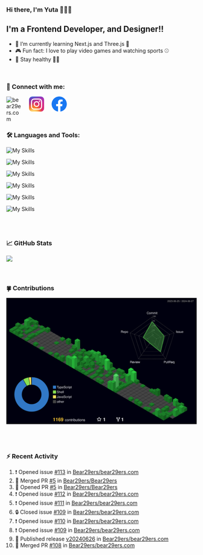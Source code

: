 ### Hi there, I'm Yuta 🤟🏻🐻

## I'm a Frontend Developer, and Designer!!

- 🌱 I’m currently learning Next.js and Three.js 🤣
- 🎮 Fun fact: I love to play video games and watching sports ⚾️
- 🏃 Stay healthy 🏋🏻

<br />

### :wave: Connect with me:

[<img align="left" alt="bear29ers.com" width="40px" src="https://user-images.githubusercontent.com/39920490/156489586-f125813b-e344-46d6-9306-f5786684b976.jpg" style="margin-right: 20px;" />](https://bear29ers.com)
[<img align="left" alt="Yuta Okuma | Instagram" width="40px" src="https://github.com/github/explore/blob/main/topics/instagram/instagram.png?raw=true" style="margin-right: 20px;" />](https://www.instagram.com/bear29ers/)
[<img align="left" alt="Yuta Okuma | Facebook" width="40px" src="https://github.com/github/explore/blob/main/topics/facebook/facebook.png?raw=true" style="margin-right: 20px;" />](https://www.facebook.com/bear29ers/)

<!-- [<img align="left" alt="Yuta Okuma | Wantedly" width="40px" src="https://user-images.githubusercontent.com/39920490/156489528-fdc520d6-10f1-43b6-8bf8-fadf8dcf1a90.jpg" style="margin-right: 20px;" />](https://www.wantedly.com/id/yuta_okuma_b) -->

<br />
<br />
<br />
<br />

### :hammer_and_wrench: Languages and Tools:

![My Skills](https://skillicons.dev/icons?i=html,css,sass,bootstrap,tailwind,js,ts,jquery,threejs,react)

![My Skills](https://skillicons.dev/icons?i=styledcomponents,emotion,materialui,nextjs,vercel,vue,nuxt,pinia,nodejs,express)

![My Skills](https://skillicons.dev/icons?i=webpack,vite,jest,vitest,babel,regex,npm,pnpm,php,laravel)

![My Skills](https://skillicons.dev/icons?i=mysql,sqlite,docker,git,github,githubactions,aws,firebase,vim,neovim)

![My Skills](https://skillicons.dev/icons?i=linux,bash,lua,markdown,svg,webstorm,vscode,atom,figma,xd)

![My Skills](https://skillicons.dev/icons?i=ps,ai,pr,ae,postman,sentry,codepen,stackoverflow,discord,apple)

<br />
<br />

### :chart_with_upwards_trend: GitHub Stats

<div style="display: flex;">
    <a href="https://github.com/Bear29ers">
        <img height="220px;" src="https://github-readme-stats-bear29ers.vercel.app/api?username=Bear29ers&show_icons=true&theme=bear">
    </a>
</div>

<br />
<br />

### :four_leaf_clover: Contributions

![](./profile-3d-contrib/profile-night-green.svg)

<br />
<br />

### :zap: Recent Activity

<!--START_SECTION:activity-->

1. ❗ Opened issue [#113](https://github.com/Bear29ers/bear29ers.com/issues/113) in [Bear29ers/bear29ers.com](https://github.com/Bear29ers/bear29ers.com)
2. 🎉 Merged PR [#5](https://github.com/Bear29ers/Bear29ers/pull/5) in [Bear29ers/Bear29ers](https://github.com/Bear29ers/Bear29ers)
3. 💪 Opened PR [#5](https://github.com/Bear29ers/Bear29ers/pull/5) in [Bear29ers/Bear29ers](https://github.com/Bear29ers/Bear29ers)
4. ❗ Opened issue [#112](https://github.com/Bear29ers/bear29ers.com/issues/112) in [Bear29ers/bear29ers.com](https://github.com/Bear29ers/bear29ers.com)
5. ❗ Opened issue [#111](https://github.com/Bear29ers/bear29ers.com/issues/111) in [Bear29ers/bear29ers.com](https://github.com/Bear29ers/bear29ers.com)
6. 🔒 Closed issue [#109](https://github.com/Bear29ers/bear29ers.com/issues/109) in [Bear29ers/bear29ers.com](https://github.com/Bear29ers/bear29ers.com)
7. ❗ Opened issue [#110](https://github.com/Bear29ers/bear29ers.com/issues/110) in [Bear29ers/bear29ers.com](https://github.com/Bear29ers/bear29ers.com)
8. ❗ Opened issue [#109](https://github.com/Bear29ers/bear29ers.com/issues/109) in [Bear29ers/bear29ers.com](https://github.com/Bear29ers/bear29ers.com)
9. 🚀 Published release [v20240626](https://github.com/Bear29ers/bear29ers.com/releases/tag/v20240626) in [Bear29ers/bear29ers.com](https://github.com/Bear29ers/bear29ers.com)
10. 🎉 Merged PR [#108](https://github.com/Bear29ers/bear29ers.com/pull/108) in [Bear29ers/bear29ers.com](https://github.com/Bear29ers/bear29ers.com)

<!--END_SECTION:activity-->
